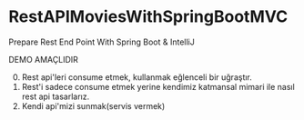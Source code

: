 # RestAPIMoviesWithSpringBootMVC
Prepare Rest End Point With Spring Boot &amp; IntelliJ

DEMO AMAÇLIDIR

0. Rest api'leri consume etmek, kullanmak eğlenceli bir uğraştır.
1. Rest'i sadece consume etmek yerine kendimiz katmansal mimari ile nasıl rest api tasarlarız.
2. Kendi api'mizi sunmak(servis vermek) 
